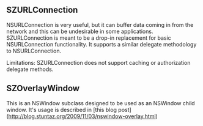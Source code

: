 ## SZURLConnection ##
NSURLConnection is very useful, but it can buffer data coming in from the 
network and this can be undesirable in some applications.  SZURLConnection
is meant to be a drop-in replacement for basic NSURLConnection functionality.
It supports a similar delegate methodology to NSURLConnection.

Limitations:
SZURLConnection does not support caching or authorization delegate methods.

## SZOverlayWindow ##
This is an NSWindow subclass designed to be used as an NSWindow child window.
It's usage is described in [this blog post]
(http://blog.stuntaz.org/2009/11/03/nswindow-overlay.html)
